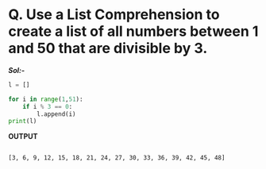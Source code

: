 # Q. Use a List Comprehension to create a list of all numbers between 1 and 50 that are divisible by 3.

***Sol:-***

```python
l = []

for i in range(1,51):
    if i % 3 == 0:
        l.append(i)
print(l)
```

**OUTPUT**
```

[3, 6, 9, 12, 15, 18, 21, 24, 27, 30, 33, 36, 39, 42, 45, 48]

```
